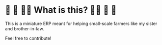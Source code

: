 # 🥦   🌽  🥬️🍆 What is this? 🍅🥒  🥕   🥔

This is a miniature ERP meant for helping small-scale farmers like my sister and brother-in-law.

Feel free to contribute!
